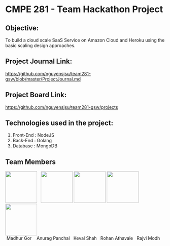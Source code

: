 # CMPE 281 - Team Hackathon Project

## Objective: 
To build a cloud scale SaaS Service on Amazon Cloud and Heroku using the basic scaling design approaches.

## Project Journal Link:
https://github.com/nguyensjsu/team281-gsw/blob/master/ProjectJournal.md

## Project Board Link:
https://github.com/nguyensjsu/team281-gsw/projects

## Technologies used in the project:
1. Front-End :
   NodeJS
2. Back-End :
   Golang
3. Database :
   MongoDB
 
 ## Team Members
 <img src="https://avatars1.githubusercontent.com/u/32108382?s=400&v=4"  width="100" height="100"/> &nbsp;
 <img src="https://avatars0.githubusercontent.com/u/5097943?s=400&v=4" width="100" height="100"/>
 <img src="https://avatars1.githubusercontent.com/u/31364069?s=400&v=4"  width="100" height="100"/>
 <img src="https://avatars0.githubusercontent.com/u/32539378?s=400&v=4"  width="100" height="100"/>
  <img src="https://avatars2.githubusercontent.com/u/31807189?v=4&s=400"  width="100" height="100"/>
 <br/>
 &nbsp;Madhur Gor &nbsp;&nbsp; Anurag Panchal &nbsp; Keval Shah &nbsp; Rohan Athavale &nbsp; Rajvi Modh
 
 
